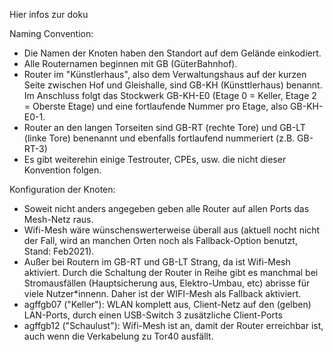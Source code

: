 Hier infos zur doku

Naming Convention: 

* Die Namen der Knoten haben den Standort auf dem Gelände einkodiert. 
* Alle Routernamen beginnen mit GB (GüterBahnhof). 
* Router im "Künstlerhaus", also dem Verwaltungshaus auf der kurzen Seite zwischen Hof und Gleishalle, sind GB-KH (Künsttlerhaus) benannt. Im Anschluss folgt das Stockwerk GB-KH-E0 (Etage 0 = Keller, Etage 2 = Oberste Etage) und eine fortlaufende Nummer pro Etage, also GB-KH-E0-1.
* Router an den langen Torseiten sind GB-RT (rechte Tore) und GB-LT (linke Tore) benenannt und ebenfalls fortlaufend nummeriert (z.B. GB-RT-3)
* Es gibt weiterehin einige Testrouter, CPEs, usw. die nicht dieser Konvention folgen.

Konfiguration der Knoten:

* Soweit nicht anders angegeben geben alle Router auf allen Ports das Mesh-Netz raus. 
* Wifi-Mesh wäre wünschenswerterweise überall aus (aktuell nocht nicht der Fall, wird an manchen Orten noch als Fallback-Option benutzt, Stand: Feb2021). 
* Außer bei Routern im GB-RT und GB-LT Strang, da ist Wifi-Mesh aktiviert. Durch die Schaltung der Router in Reihe gibt es manchmal bei Stromausfällen (Hauptsicherung aus, Elektro-Umbau, etc) abrisse für viele Nutzer*innenn. Daher ist der WIFI-Mesh als Fallback aktiviert.
* agffgb07 ("Keller"): WLAN komplett aus, Client-Netz auf den (gelben) LAN-Ports, durch einen USB-Switch 3 zusätzliche Client-Ports 
* agffgb12 ("Schaulust"): Wifi-Mesh ist an, damit der Router erreichbar ist, auch wenn die Verkabelung zu Tor40 ausfällt.
